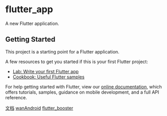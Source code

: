 # flutter_app

A new Flutter application.

## Getting Started

This project is a starting point for a Flutter application.

A few resources to get you started if this is your first Flutter project:

- [Lab: Write your first Flutter app](https://flutter.dev/docs/get-started/codelab)
- [Cookbook: Useful Flutter samples](https://flutter.dev/docs/cookbook)

For help getting started with Flutter, view our
[online documentation](https://flutter.dev/docs), which offers tutorials,
samples, guidance on mobile development, and a full API reference.



[文档](https://flutter.cn/docs/development)
[wanAndroid](https://github.com/wangjianxiandev/WanAndroidFlutter)
[flutter_booster](https://github.com/alibaba/flutter_boost)
